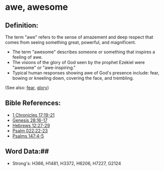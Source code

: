 # awe, awesome #

## Definition: ##

The term "awe" refers to the sense of amazement and deep respect that comes from seeing something great, powerful, and magnificent.

* The term "awesome" describes someone or something that inspires a feeling of awe.
* The visions of the glory of God seen by the prophet Ezekiel were "awesome" or "awe-inspiring."
* Typical human responses showing awe of God's presence include: fear, bowing or kneeling down, covering the face, and trembling.

(See also: [fear](../kt/fear.md), [glory](../kt/glory.md))

## Bible References: ##

* [1 Chronicles 17:19-21](rc://en/tn/help/1ch/17/19)
* [Genesis 28:16-17](rc://en/tn/help/gen/28/16)
* [Hebrews 12:27-29](rc://en/tn/help/heb/12/27)
* [Psalm 022:22-23](rc://en/tn/help/psa/022/022)
* [Psalms 147:4-5](rc://en/tn/help/psa/147/004)

## Word Data:##

* Strong's: H366, H1481, H3372, H6206, H7227, G2124
